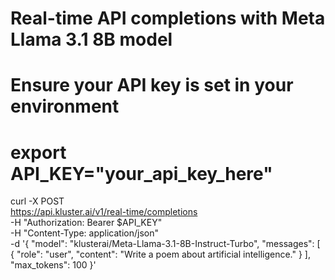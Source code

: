 # Real-time API completions with Meta Llama 3.1 8B model

# Ensure your API key is set in your environment
# export API_KEY="your_api_key_here"

curl -X POST \
  https://api.kluster.ai/v1/real-time/completions \
  -H "Authorization: Bearer $API_KEY" \
  -H "Content-Type: application/json" \
  -d '{
    "model": "klusterai/Meta-Llama-3.1-8B-Instruct-Turbo",
    "messages": [
      {
        "role": "user", 
        "content": "Write a poem about artificial intelligence."
      }
    ],
    "max_tokens": 100
  }'
